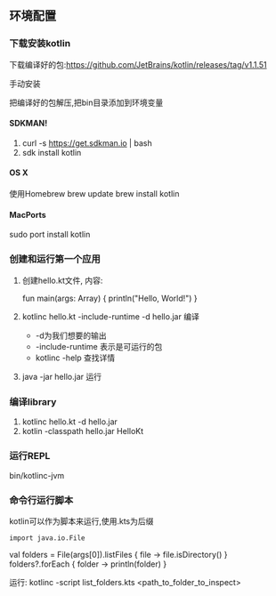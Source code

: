 ## 环境配置

### 下载安装kotlin
下载编译好的包:https://github.com/JetBrains/kotlin/releases/tag/v1.1.51

手动安装

把编译好的包解压,把bin目录添加到环境变量

#### SDKMAN!
1. curl -s https://get.sdkman.io | bash
2. sdk install kotlin

#### OS X 
使用Homebrew
brew update
brew install kotlin

#### MacPorts
sudo port install kotlin

### 创建和运行第一个应用
1. 创建hello.kt文件, 内容:

	fun main(args: Array<String>) {
		println("Hello, World!")
	}

2. kotlinc hello.kt -include-runtime -d hello.jar 编译
	
	- -d为我们想要的输出
	- -include-runtime 表示是可运行的包
	- kotlinc -help 查找详情

3. java -jar hello.jar 运行

### 编译library
1. kotlinc hello.kt -d hello.jar
2. kotlin -classpath hello.jar HelloKt

### 运行REPL
bin/kotlinc-jvm

### 命令行运行脚本
kotlin可以作为脚本来运行,使用.kts为后缀
	
	import java.io.File

   val folders = File(args[0]).listFiles { file -> file.isDirectory() }
   folders?.forEach { folder -> println(folder) }

运行:
	kotlinc -script list_folders.kts <path_to_folder_to_inspect>

